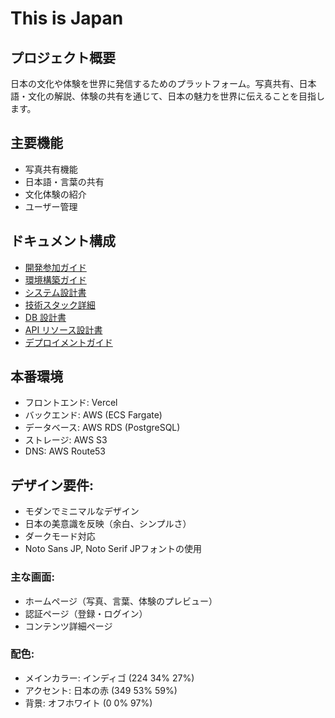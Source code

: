 # This is Japan

## プロジェクト概要

日本の文化や体験を世界に発信するためのプラットフォーム。写真共有、日本語・文化の解説、体験の共有を通じて、日本の魅力を世界に伝えることを目指します。

## 主要機能

- 写真共有機能
- 日本語・言葉の共有
- 文化体験の紹介
- ユーザー管理

## ドキュメント構成

- [開発参加ガイド](./CONTRIBUTING.md)
- [環境構築ガイド](./SETUP.md)
- [システム設計書](./architecture/system-architecture.md)
- [技術スタック詳細](./architecture/technology-stack.md)
- [DB 設計書](./database/database-design.md)
- [API リソース設計書](./api/api-specification.md)
- [デプロイメントガイド](./deployment/deployment-guide.md)

## 本番環境

- フロントエンド: Vercel
- バックエンド: AWS (ECS Fargate)
- データベース: AWS RDS (PostgreSQL)
- ストレージ: AWS S3
- DNS: AWS Route53


## デザイン要件:
- モダンでミニマルなデザイン
- 日本の美意識を反映（余白、シンプルさ）
- ダークモード対応
- Noto Sans JP, Noto Serif JPフォントの使用

### 主な画面:
- ホームページ（写真、言葉、体験のプレビュー）
- 認証ページ（登録・ログイン）
- コンテンツ詳細ページ

### 配色:
- メインカラー: インディゴ (224 34% 27%)
- アクセント: 日本の赤 (349 53% 59%)
- 背景: オフホワイト (0 0% 97%)